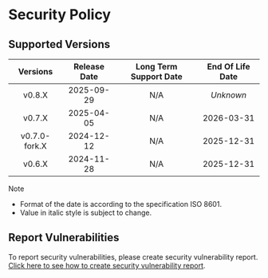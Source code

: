 # Security Policy

## Supported Versions

| **Versions** | **Release Date** | **Long Term Support Date** | **End Of Life Date** |
|:-:|:-:|:-:|:-:|
| v0.8.X | 2025-09-29 | N/A | *Unknown* |
| v0.7.X | 2025-04-05 | N/A | 2026-03-31 |
| v0.7.0-fork.X | 2024-12-12 | N/A | 2025-12-31 |
| v0.6.X | 2024-11-28 | N/A | 2025-12-31 |

> [!NOTE]
> - Format of the date is according to the specification ISO 8601.
> - Value in italic style is subject to change.

## Report Vulnerabilities

To report security vulnerabilities, please create security vulnerability report. [Click here to see how to create security vulnerability report](https://github.com/hugoalh/hugoalh/blob/main/guides/universal-contributing.md#create-security-vulnerability-report).

